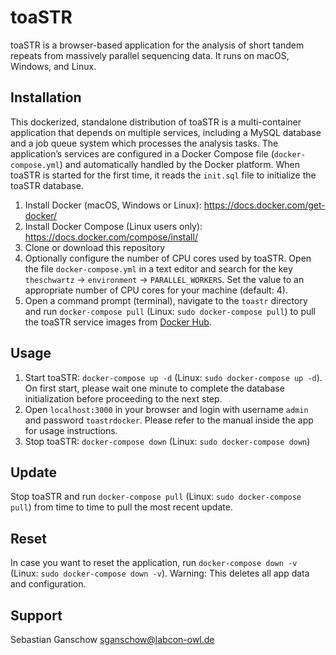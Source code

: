 # toaSTR
toaSTR is a browser-based application for the analysis of short tandem repeats from massively parallel sequencing data. It runs on macOS, Windows, and Linux.

## Installation
This dockerized, standalone distribution of toaSTR is a multi-container application that depends on multiple services, including a MySQL database and a job queue system which processes the analysis tasks. The application’s services are configured in a Docker Compose file (`docker-compose.yml`) and automatically handled by the Docker platform. When toaSTR is started for the first time, it reads the `init.sql` file to initialize the toaSTR database.

1. Install Docker (macOS, Windows or Linux): https://docs.docker.com/get-docker/
2. Install Docker Compose (Linux users only): https://docs.docker.com/compose/install/
3. Clone or download this repository
4. Optionally configure the number of CPU cores used by toaSTR. Open the file `docker-compose.yml` in a text editor and search for the key `theschwartz` -> `environment` -> `PARALLEL_WORKERS`. Set the value to an appropriate number of CPU cores for your machine (default: 4).
5. Open a command prompt (terminal), navigate to the `toastr` directory and run `docker-compose pull` (Linux: `sudo docker-compose pull`) to pull the toaSTR service images from [Docker Hub](https://hub.docker.com/repository/docker/labconowl/toastr).

## Usage
1. Start toaSTR: `docker-compose up -d` (Linux: `sudo docker-compose up -d`). On first start, please wait one minute to complete the database initialization before proceeding to the next step.
2. Open `localhost:3000` in your browser and login with username `admin` and password `toastrdocker`. Please refer to the manual inside the app for usage instructions.
3. Stop toaSTR: `docker-compose down` (Linux: `sudo docker-compose down`)

## Update
Stop toaSTR and run `docker-compose pull` (Linux: `sudo docker-compose pull`) from time to time to pull the most recent update.

## Reset
In case you want to reset the application, run `docker-compose down -v` (Linux: `sudo docker-compose down -v`). Warning: This deletes all app data and configuration.

## Support
Sebastian Ganschow <sganschow@labcon-owl.de>